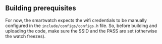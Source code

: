## Building prerequisites
For now, the smartwatch expects the wifi credentials to be manually configured
in the `include/configs/configs.h` file. So, before building and uploading
the code, make sure the SSID and the PASS are set (otherwise the watch freezes).